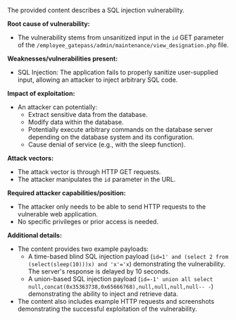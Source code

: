 The provided content describes a SQL injection vulnerability.

**Root cause of vulnerability:**
- The vulnerability stems from unsanitized input in the `id` GET parameter of the `/employee_gatepass/admin/maintenance/view_designation.php` file.

**Weaknesses/vulnerabilities present:**
- SQL Injection: The application fails to properly sanitize user-supplied input, allowing an attacker to inject arbitrary SQL code.

**Impact of exploitation:**
- An attacker can potentially:
    - Extract sensitive data from the database.
    - Modify data within the database.
    - Potentially execute arbitrary commands on the database server depending on the database system and its configuration.
    - Cause denial of service (e.g., with the sleep function).

**Attack vectors:**
- The attack vector is through HTTP GET requests.
- The attacker manipulates the `id` parameter in the URL.

**Required attacker capabilities/position:**
- The attacker only needs to be able to send HTTP requests to the vulnerable web application.
- No specific privileges or prior access is needed.

**Additional details:**
- The content provides two example payloads:
  -  A time-based blind SQL injection payload (`id=1' and (select 2 from (select(sleep(10)))x) and 'x'='x`) demonstrating the vulnerability. The server's response is delayed by 10 seconds.
  - A union-based SQL injection payload (`id=-1' union all select null,concat(0x35363738,0x65666768),null,null,null,null-- -`) demonstrating the ability to inject and retrieve data.
- The content also includes example HTTP requests and screenshots demonstrating the successful exploitation of the vulnerability.